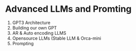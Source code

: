 <h1>Advanced LLMs and Promting</h1>

<ol type="1">
  <li>GPT3 Architecture</li>
  <li>Building our own GPT</li>
  <li>AR & Auto encoding LLMS</li>
  <li>Opensource LLMs (Stable LLM & Orca-mini</li>
  <li>Prompting</li>
</ol>
